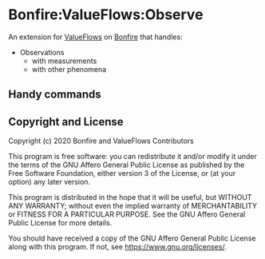 # Bonfire:ValueFlows:Observe

An extension for [ValueFlows](https://valueflo.ws/) on [Bonfire](https://bonfire.cafe/) that handles:

- Observations
    - with measurements
    - with other phenomena

## Handy commands

## Copyright and License

Copyright (c) 2020 Bonfire and ValueFlows Contributors

This program is free software: you can redistribute it and/or modify
it under the terms of the GNU Affero General Public License as
published by the Free Software Foundation, either version 3 of the
License, or (at your option) any later version.

This program is distributed in the hope that it will be useful, but
WITHOUT ANY WARRANTY; without even the implied warranty of
MERCHANTABILITY or FITNESS FOR A PARTICULAR PURPOSE.  See the GNU
Affero General Public License for more details.

You should have received a copy of the GNU Affero General Public
License along with this program.  If not, see <https://www.gnu.org/licenses/>.
